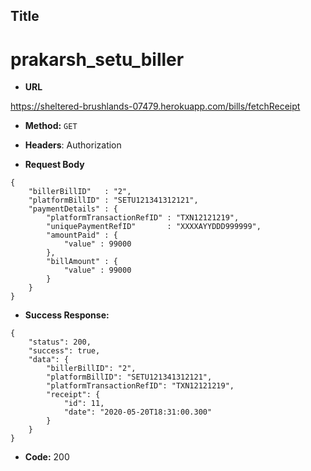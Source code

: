 

**Title**
----
# prakarsh_setu_biller
* **URL**

https://sheltered-brushlands-07479.herokuapp.com/bills/fetchReceipt

* **Method:**
  `GET`
* **Headers**: Authorization
  
*  **Request Body**
```
{
    "billerBillID"   : "2",
    "platformBillID" : "SETU121341312121",
    "paymentDetails" : {
        "platformTransactionRefID" : "TXN12121219",
        "uniquePaymentRefID"       : "XXXXAYYDDD999999",
        "amountPaid" : {
            "value" : 99000 
        },
        "billAmount" : {
            "value" : 99000
        }
    }
}
```  

  
* **Success Response:**
```
{
    "status": 200,
    "success": true,
    "data": {
        "billerBillID": "2",
        "platformBillID": "SETU121341312121",
        "platformTransactionRefID": "TXN12121219",
        "receipt": {
            "id": 11,
            "date": "2020-05-20T18:31:00.300"
        }
    }
}
```
  * **Code:** 200 
